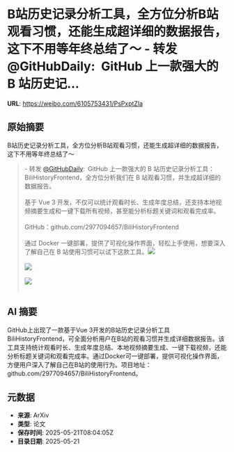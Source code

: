 # B站历史记录分析工具，全方位分析B站观看习惯，还能生成超详细的数据报告，这下不用等年终总结了～ - 转发 @GitHubDaily:&ensp;GitHub 上一款强大的 B 站历史记...

**URL**: https://weibo.com/6105753431/PsPxptZla

## 原始摘要

B站历史记录分析工具，全方位分析B站观看习惯，还能生成超详细的数据报告，这下不用等年终总结了～<br><blockquote> - 转发 <a href="https://weibo.com/5722964389" target="_blank">@GitHubDaily</a>: GitHub 上一款强大的 B 站历史记录分析工具：BiliHistoryFrontend，全方位分析我们在 B 站观看习惯，并生成超详细的数据报告。<br><br>基于 Vue 3 开发，不仅可以统计观看时长、生成年度总结，还支持本地视频摘要生成和一键下载所有视频，甚至能分析标题关键词和观看完成率。<br><br>GitHub：github.com/2977094657/BiliHistoryFrontend<br><br>通过 Docker 一键部署，提供了可视化操作界面，轻松上手使用，想要深入了解自己在 B 站使用习惯可以试下这款工具。<img style="" src="https://tvax4.sinaimg.cn/large/006fiYtfgy1i1m213ti32j31hb0o37g4.jpg" referrerpolicy="no-referrer"><br><br><img style="" src="https://tvax3.sinaimg.cn/large/006fiYtfgy1i1m21ak6ypj31hb0o54a5.jpg" referrerpolicy="no-referrer"><br><br><img style="" src="https://tvax3.sinaimg.cn/large/006fiYtfgy1i1m21kyfv9j31hb0o2ar0.jpg" referrerpolicy="no-referrer"><br><br></blockquote>

## AI 摘要

GitHub上出现了一款基于Vue 3开发的B站历史记录分析工具BiliHistoryFrontend，可全面分析用户在B站的观看习惯并生成详细数据报告。该工具支持统计观看时长、生成年度总结、本地视频摘要生成、一键下载视频，还能分析标题关键词和观看完成率。通过Docker可一键部署，提供可视化操作界面，方便用户深入了解自己在B站的使用行为。项目地址：github.com/2977094657/BiliHistoryFrontend。

## 元数据

- **来源**: ArXiv
- **类型**: 论文
- **保存时间**: 2025-05-21T08:04:05Z
- **目录日期**: 2025-05-21
